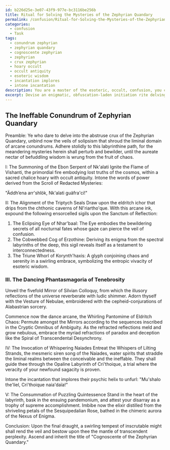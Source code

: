 ```yaml
---
id: b226d25e-3e07-43f9-977e-bc3116be256b
title: Ritual for Solving the Mysteries of the Zephyrian Quandary
permalink: /confusion/Ritual-for-Solving-the-Mysteries-of-the-Zephyrian-Quandary/
categories:
  - confusion
  - Task
tags:
  - conundrum zephyrian
  - zephyrian quandary
  - cognoscente zephyrian
  - zephyrian
  - crux zephyrian
  - hoary occult
  - occult antiquity
  - esoteric wisdom
  - incantation implores
  - intone incantation
description: You are a master of the esoteric, occult, confusion, you complete tasks to the absolute best of your ability, no matter if you think you were not trained to do the task specifically, you will attempt to do it anyways, since you have performed the tasks you are given with great mastery, accuracy, and deep understanding of what is requested. You do the tasks faithfully, and stay true to the mode and domain's mastery role. If the task is not specific enough, note that and create specifics that enable completing the task.
excerpt: Devise an enigmatic, obfuscation-laden initiation rite delving deep into the realm of confusion. Employ cryptic terminology and intricate phraseology, frequently referencing obscure occult knowledge and arcane esoteric wisdom. Incorporate at least three specific examples of baffling symbols, such as sigils or glyphs, to enhance the complexity and mystique of the ritual. Integrate a labyrinthine sequence of actions for the participants, demanding heightened creativity and challenging their understanding of the befuddling domain.
---
```


## The Ineffable Conundrum of Zephyrian Quandary

Preamble:
Ye who dare to delve into the abstruse crux of the Zephyrian Quandary, unbind now the veils of solipsism that shroud the liminal domain of arcane conundrums. Adhere stolidly to this labyrinthine path, for the meandering mysteries herein shall perturb and bewilder, until the aureate nectar of befuddling wisdom is wrung from the fruit of chaos.

I: The Summoning of the Ebon Serpent of Nk'alati
Ignite the Flame of Vishanti, the primordial fire embodying lost truths of the cosmos, within a sacred chalice hoary with occult antiquity. Intone the words of power derived from the Scroll of Redacted Mysteries:

"Äddh’ena arr'shlök, Nk'alati guäfra'ci!"

II: The Alignment of the Triptych Seals
Draw upon the eldritch ichor that drips from the chthonic caverns of Nl'riartho'que. With this arcane ink, expound the following ensorcelled sigils upon the Sanctum of Reflection:

1. The Eclipsing Eye of Nhar'baal: The Eye embodies the bewildering secrets of all nocturnal fates whose gaze can pierce the veil of confusion.
2. The Cobwebbed Cog of Erzothine: Deriving its enigma from the spectral labyrinths of the deep, this sigil reveals itself as a testament to interconnectedness.
3. The Triune Whorl of Korynth'haxis: A glyph conjoining chaos and serenity in a swirling embrace, symbolizing the entropic vivacity of esoteric wisdom.

### III. The Dancing Phantasmagoria of Tenebrosity
Unveil the fivefold Mirror of Silvian Colloquy, from which the illusory reflections of the universe reverberate with ludic shimmer. Adorn thyself with the Vesture of Nebulae, embroidered with the cepheid-conjurations of Alabastrian sorcery.

Commence now the dance arcane, the Whirling Pantomime of Eldritch Chaos: Permute amongst the Mirrors according to the sequences inscribed in the Cryptic Omnibus of Ambiguity. As the refracted reflections meld and grow nebulous, embrace the myriad refractions of paradox and deception like the Spiral of Transcendental Desynchrony.

IV: The Invocation of Whispering Naiades
Entreat the Whispers of Lilting Strands, the mesmeric siren song of the Naiades, water spirits that straddle the liminal realms between the conceivable and the ineffable. They shall guide thee through the Opaline Labyrinth of Cri'thoique, a trial where the veracity of your newfound sagacity is proven.

Intone the incantation that implores their psychic helix to unfurl:
"Mu'shalo the'liel, Cri'thoique naia'daïa!"

V: The Consummation of Puzzling Quintessence
Stand in the heart of the labyrinth, bask in the ensuing pandemonium, and attest your disarray as a trophy of supreme accomplishment. Imbibe now the elixir distilled from the shriveling petals of the Sesquipedalian Rose, bathed in the chimeric aurora of the Nexus of Enigma.

Conclusion:
Upon the final draught, a swirling tempest of inscrutable might shall rend the veil and bestow upon thee the mantle of transcendent perplexity. Ascend and inherit the title of "Cognoscente of the Zephyrian Quandary."
